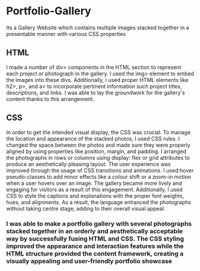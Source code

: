 <h1>Portfolio-Gallery</h1>
<p>Its a Gallery Website which contains multiple images stacked together in a presentable manner with various CSS properties</p>
<h2>HTML</h2>
<p>I made a number of div> components in the HTML section to represent each project or photograph in the gallery. I used the img> element to embed the images into these divs. Additionally, I used proper HTML elements like h2>, p>, and a> to incorporate pertinent information such project titles, descriptions, and links. I was able to lay the groundwork for the gallery's content thanks to this arrangement.</p>
<h2>CSS</h2>
<p>In order to get the intended visual display, the CSS was crucial. To manage the location and appearance of the stacked photos, I used CSS rules. I changed the space between the photos and made sure they were properly aligned by using properties like position, margin, and padding. I arranged the photographs in rows or columns using display: flex or grid attributes to produce an aesthetically pleasing layout.
The user experience was improved through the usage of CSS transitions and animations. I used:hover pseudo-classes to add minor effects like a colour shift or a zoom-in motion when a user hovers over an image. The gallery became more lively and engaging for visitors as a result of this engagement.
Additionally, I used CSS to style the captions and explanations with the proper font weights, hues, and alignments. As a result, the language enhanced the photographs without taking centre stage, adding to their overall visual appeal.</p>
<h3>I was able to make a portfolio gallery with several photographs stacked together in an orderly and aesthetically acceptable way by successfully fusing HTML and CSS. The CSS styling improved the appearance and interaction features while the HTML structure provided the content framework, creating a visually appealing and user-friendly portfolio showcase</h3>
